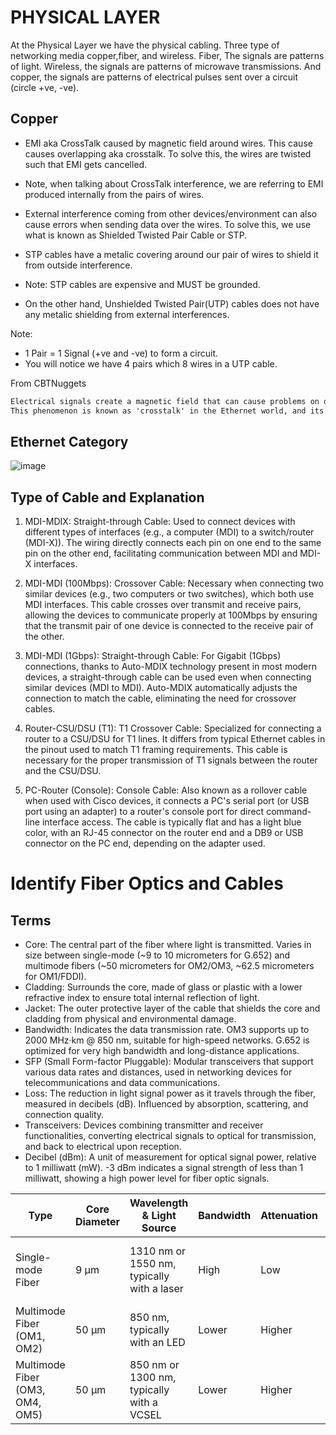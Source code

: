 # PHYSICAL LAYER
At the Physical Layer we have the physical cabling. Three type of networking media copper,fiber, and wireless.
Fiber, The signals are patterns of light. Wireless, the signals are patterns of microwave transmissions.
And copper, the signals are patterns of electrical pulses sent over a circuit (circle +ve, -ve).

## Copper
- EMI aka CrossTalk caused by magnetic field around wires. This cause causes overlapping aka crosstalk. To solve this, the wires are twisted such that EMI gets cancelled.
- Note, when talking about CrossTalk interference, we are referring to EMI produced internally from the pairs of wires.
  
- External interference coming from other devices/environment can also cause errors when sending data over the wires. To solve this, we use what is known as Shielded Twisted Pair Cable or STP.
- STP cables have a metalic covering around our pair of wires to shield it from outside interference.
- Note: STP cables are expensive and MUST be grounded.
  
- On the other hand, Unshielded Twisted Pair(UTP) cables does not have any metalic shielding from external interferences.

Note:
- 1 Pair = 1 Signal (+ve and -ve) to form a circuit.
- You will notice we have 4 pairs which 8 wires in a UTP cable.

From CBTNuggets
```markdown
Electrical signals create a magnetic field that can cause problems on other nearby wires.
This phenomenon is known as 'crosstalk' in the Ethernet world, and its effects must be reduced as much as possible to have error-free communications.

```
## Ethernet Category
![image](https://github.com/anikwai/CCNA-200-301/assets/15828026/04ad3e63-4cbf-4009-b949-9f1f532889c5)


## Type of Cable and Explanation
1. MDI-MDIX:
   Straight-through Cable: Used to connect devices with different types of interfaces (e.g., a computer (MDI) to a switch/router (MDI-X)). The wiring directly connects each pin on one end to the same pin on the other end, facilitating communication between MDI and MDI-X interfaces.
   
2. MDI-MDI (100Mbps):
    Crossover Cable: Necessary when connecting two similar devices (e.g., two computers or two switches), which both use MDI interfaces. This cable crosses over transmit and receive pairs, allowing the devices to communicate properly at 100Mbps by ensuring that the transmit pair of one device is connected to the receive pair of the other.
   
3. MDI-MDI (1Gbps):
   Straight-through Cable: For Gigabit (1Gbps) connections, thanks to Auto-MDIX technology present in most modern devices, a straight-through cable can be used even when connecting similar devices (MDI to MDI). Auto-MDIX automatically adjusts the connection to match the cable, eliminating the need for crossover cables.
   
4. Router-CSU/DSU (T1):
   T1 Crossover Cable: Specialized for connecting a router to a CSU/DSU for T1 lines. It differs from typical Ethernet cables in the pinout used to match T1 framing requirements. This cable is necessary for the proper transmission of T1 signals between the router and the CSU/DSU.
   
5. PC-Router (Console):
    Console Cable: Also known as a rollover cable when used with Cisco devices, it connects a PC's serial port (or USB port using an adapter) to a router's console port for direct command-line interface access. The cable is typically flat and has a light blue color, with an RJ-45 connector on the router end and a DB9 or USB connector on the PC end, depending on the adapter used.


# Identify Fiber Optics and Cables


## Terms
- Core: The central part of the fiber where light is transmitted. Varies in size between single-mode (~9 to 10 micrometers for G.652) and multimode fibers (~50 micrometers for OM2/OM3, ~62.5 micrometers for OM1/FDDI).
- Cladding:	Surrounds the core, made of glass or plastic with a lower refractive index to ensure total internal reflection of light.
- Jacket:	The outer protective layer of the cable that shields the core and cladding from physical and environmental damage.
- Bandwidth:	Indicates the data transmission rate. OM3 supports up to 2000 MHz·km @ 850 nm, suitable for high-speed networks. G.652 is optimized for very high bandwidth and long-distance applications.
- SFP (Small Form-factor Pluggable):	Modular transceivers that support various data rates and distances, used in networking devices for telecommunications and data communications.
- Loss:	The reduction in light signal power as it travels through the fiber, measured in decibels (dB). Influenced by absorption, scattering, and connection quality.
- Transceivers:	Devices combining transmitter and receiver functionalities, converting electrical signals to optical for transmission, and back to electrical upon reception.
- Decibel (dBm):	A unit of measurement for optical signal power, relative to 1 milliwatt (mW). -3 dBm indicates a signal strength of less than 1 milliwatt, showing a high power level for fiber optic signals.





| Type                           | Core Diameter | Wavelength & Light Source                          | Bandwidth | Attenuation | Color Code       | Distance | Cost  | Application                                 |
|--------------------------------|---------------|---------------------------------------------------|-----------|-------------|------------------|----------|-------|---------------------------------------------|
| Single-mode Fiber              | 9 µm          | 1310 nm or 1550 nm, typically with a laser        | High      | Low         | Yellow jacket    | Long (Up to 70km without repeaters for certain applications)    | Higher| Telecommunications, CATV, FTTx, PONs, MANs,G.652  |
| Multimode Fiber (OM1, OM2)     | 50 µm         | 850 nm, typically with an LED                     | Lower     | Higher      | Orange jacket    | Short (Up to 300-600m @ 1Gbps   )   | Lower | Data centers, enterprise networks, LANs      |
| Multimode Fiber (OM3, OM4, OM5)| 50 µm         | 850 nm or 1300 nm, typically with a VCSEL         | Lower     | Higher      | Aqua jacket      | Short (Up to 300m @ 10Gbps, 100m @ 40/100Gbps)   | Lower | Data centers, enterprise networks, LANs      |


